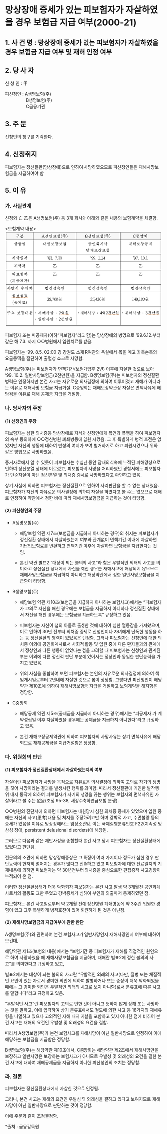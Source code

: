 # 망상장애 증세가 있는 피보험자가 자살하였을 경우 보험급 지급 여부(2000-21)


## 1. 사 건 명 : 망상장애 증세가 있는 피보험자가 자살하였을 경우 보험금 지급 여부 및 재해 인정 여부

## 2. 당 사 자

신 청 인 : 甲
              
피신청인 : A생명보험(주)<br>
&nbsp;&nbsp;&nbsp;&nbsp;&nbsp;&nbsp;&nbsp;&nbsp;&nbsp;&nbsp;&nbsp;&nbsp;&nbsp;&nbsp;&nbsp;&nbsp;&nbsp;B생명보험(주)<br>
&nbsp;&nbsp;&nbsp;&nbsp;&nbsp;&nbsp;&nbsp;&nbsp;&nbsp;&nbsp;&nbsp;&nbsp;&nbsp;&nbsp;&nbsp;&nbsp;&nbsp;C금융기관
              

## 3. 주    문

신청인의 청구를 기각한다.

##  4. 신청취지

피보험자는 정신질환(망상장애)으로 인하여 사망하였으므로 피신청인들은 재해사망보험금을 지급하여야 함



## 5. 이   유

### 가. 사실관계

신청외 亡 乙은 A생명보험(주) 등 3개 회사와 아래와 같은 내용의 보험계약을 체결함.



<보험계약 내용>
![alt image](https://raw.githubusercontent.com/aijinet/bodoc-claim-contents/master/contents/images/52_1.PNG)

<!--
구분
A생명보험(주)
B생명보험(주)
C중앙회
상품명

대형보장보험

공인회계사 단체보장보험
재해보장공제

계약일자
‘83. 7.30
‘99. 1.14
‘97. 10.1
계약자
乙
乙
乙
피보험자
(피공제자)
乙

乙

乙

사망시 수익자
법정상속인
법정상속인
법정상속인
월보험료
(공제료)
39,700원
35,430원
149,100원
주요 보장내용

ㆍ재해사망 : 2억원
ㆍ일반사망 : 2천만원
ㆍ재해사망 : 4억2천만원

ㆍ재해사망 : 3천만원-->


피보험자 또는 피공제자(이하“피보험자”라고 함)는 망상장애의 병명으로 ‘99.6.12.부터 같은 해 7.3. 까지 ○○병원에서 입원치료를 받음.

피보험자는 ‘99. 8.5. 02:00 경 강원도 소재 R여관의 욕실에서 목을 메고 좌측손목의 요골동맥을 절단하여 출혈성 쇼크로 사망함.

A생명보험(주)는 피보험자가 면책기간(보험가입후 2년) 이후에 자살한 것으로 보아 ‘99. 10.2. 일반사망보험금(2천만원)을 지급함. B생명보험(주)는 피보험자의 정신질환 병력은 인정하지만 본건 사고는 자유로운 의사결정에 의하여 이루어졌고 재해가 아니라는 이유로 재해사망 보험금 지급거절. C중앙회는 재해보장약관상 자살은 면책사유에 해당됨을 이유로 재해 공제금 지급을 거절함. 


### 나. 당사자의 주장

####  (1) 신청인의 주장

피보험자는 심한 의처증등 망상장애로 자식과 신청인에게 폭언과 폭행을 하여  피보험자의 숙부 동의하에 ○○정신병원 폐쇄병동에 입원 시켰음. 그 후     특별하게 병적 호전은 없었지만 자신의 행동에 대하여 반성의 여지가 보여 별거하기로 하고 퇴원시켰으나 위와 같은 방법으로 사망하였음.

증거자료에서 알 수 있듯이 피보험자는 수십년 동안 잠재의식속에 누적된 피해망상으로 인하여 정신분열 상태에 이르렀고,  피보험자의 사망을 처리하였던 경찰서에도 피보험자가 단순자살이 아닌 정신분열 및 의처증 증세로  사망하였다고 확인하고 있음.

상기 사실에 의하면 피보험자는 정신질환으로 인하여 사리판단을 할 수 없는 상태였음. 피보험자가 자신의 자유로운 의사결정에 의하여 자살을 하였다고 볼 수는 없으므로 재해로 인정하여 약관에서 정한 바에 따라 재해사망보험금을 지급하는 것이 타당함.

#### (2) 피신청인의 주장

  *  A생명보험(주)
    
     * 해당보험 약관 제7조(보험금을 지급하지 아니하는 경우)의 취지는  피보험자가 정신질환 상태에서 자살하였는지 여부와 관계없이 면책기간 이내에 자살하면 기납입보험료를 반환하고 면책기간 이후에  자살하면 보험금을 지급한다는 것임.  

      * 본건 약관  별표2 “대상이 되는 불의의 사고”라 함은 우발적인 외래의 사고를 의미하고 정신질환 상태에서 자신을 해친 경우는 재해사고에 해당되지 않으므로 재해사망보험금을 지급하지 아니하고 해당약관에서 정한 일반사망보험금을 지급함이 타당함.

  *  B생명보험(주)
     * 해당보험 약관 제10조(보험금을 지급하지 아니하는 보험사고)에서는 “피보험자가 고의로 자신을 해친 경우에는 보험금을 지급하지 아니하나 정신질환 상태에서 자신을 해친 경우에는 보험금을 지급하도록” 규정하고 있음.

     * 피보험자는 자신이 첩의 아들로 출생한 것에 대하여 심한 열등감을 가져왔으며, 이로 인하여 30년 전부터 의처증 증세로 신청인이나 자녀에게 난폭한 행동을 하는 등 정신질환의 병력이 있었음은 인정함. 그러나 피보험자는 신청인에 대한 의처증 이외에 공인회계사로서 사회적 활동 및 입원 중에 다른 환자들과의 관계에서 정상인과 다른 행동이 없었다는 점을 고려할 때 피보험자는 신청인과 관계된 부분 이외에 다른 정신적 판단 부분에 있어서는 정상인과 동일한 판단능력을 가지고 있었음. 

     * 위의 사실을 종합하여 보면 피보험자는 본인의 자유로운 의사결정에 의하여 책임개시일로부터 2년내에 자살한 것으로 봄이 상당함. 그렇다면 피신청인이 해당약관 제10조에 의하여 재해사망보험금 지급을 거절하고 보험계약을 해지함은 정당함.

  *  C중앙회
     * 해당공제 약관 제5조(공제금을 지급하지 아니하는 경우)에서는 “피공제자 가 계약성립일 이후 자살하였을 경우에는 공제금을 지급하지 아니한다”라고 규정하고 있음.

     * 본건 재해보장공제약관에 의하여 피보험자의 사망사유는 상기 면책사유에 해당되므로 재해공제금을 지급거절함은 정당함.

### 다. 위원회의 판단

 #### (1) 피보험자가 정신질환상태에서 자살하였는지의 여부
  
  자살이란 피보험자가 사망을 목적으로 자유로운 의사결정에 의하여 고의로 자기의 생명을 끊어 사망이라는 결과를 발생시킨 행위를 의미함. 따라서 정신질환에 기인한 발작행위 내지 동작에 의하여 피보험자가 자기의 생명을 끊는 행위는 보험자의 면책사유인 자살이라고 볼 수는 없음(조정 95-38, 새장수축하연금보험 분쟁).
       
  ○○병원의 진단서에 의하면 피보험자는 내원당시 심한 의처증 증세가 있었으며 입원 중에는 자신의 사고(思考)내용 및 처지를 주장하려고만   하며 강박적 사고, 수면불량 등의 증세가 있음을 이유로 망상장애라는 임상소견임. 이는 국제질병분류번호 F22(지속성 망상성 장애, persistent delusional disorders)에 해당됨. 

 그러므로 다음과 같은 제반사정을 종합할때 본건 사고 당시 피보험자는  정신질환상태에 있었다고 판단됨.

  전문의의 소견에 의하면 망상장애증상은 그 특징이 여러 가지이나 정도가 심한 경우 판단능력이 현저히 떨어지는 경우가 많다고 진술하고 있고 피보험자에 대한 진료일지의 기재내용에 의하면 피보험자는 약 30년전부터 의처증을 중심으로한 편집증적 사고경향이 누적되어 온 점.
   
  이러한 정신질환상태가 더욱 악화되자 피보험자는 본건 사고 발생 약 3개월전 공인회계사로서의 활동도 그만 두었고 강박증세가 심하여 부인의 외출마저 통제하였던  점. 

  피보험자는 본건 사고일로부터 약 2개월 전에 정신병원 폐쇄병동에 약 3주간 입원한 경험이 있고 그후 특별하게 병적호전이 있어 퇴원하게 된 것은 아닌점.
   
  #### (2) 재해사망보험금의 지급여부에 관한 판단

  A생명보험(주)와 관련하여 본건 보험사고가 일반사망인지 재해사망인지 여부에 대하여 보건대,

  해당약관 제1조(보험의 내용)에서는 “보험기간 중 피보험자가 재해를 직접적인 원인으로 하여 사망하였을 때 재해사망보험금을 지급하며, 재해란  별표2에 정한 불의의 사고”를 의미한다고 규정하고 있고,

  별표2에서는 대상이 되는 불의의 사고란 “우발적인 외래의 사고(다만,  질병 또는 체질적인 요인이 있는 자로서 경미한 외인에 의하여 발병하거나 또는 증상이 더욱 악화되었을 때에는 그 경미한 외인은 우발적인   외래의 사고로 보지 아니함)로서 분류표에 따른 사고를 말합니다”라고  규정하고 있음. 

  “우발적인 사고”란 피보험자의 고의로 인한 것이 아니고 뜻하지 않게 상해 또는 사망하는 것을 말하고, 이에 입각하여 상기 분류표에서도 철도에 의한 사고 등 18가지의 재해유형을 나열하고 있으나 고의적인 자해  내지 자살을 포함하고 있지 아니한 점에 비추어 본건 사고는 재해의 요건인 우발성 및 외래성의 요건을 결함.

  따라서 A생명보험(주)가 본건 보험사고를 재해사망이 아닌 일반사망으로 인정하여 이에 해당하는 보험금을 지급함은 정당함.

  B생명보험(주)는 해당약관 제10조에서, C중앙회는 해당약관 제2조에서 재해사망만을 보장하고 일반사망은 보장하는 보험사고가 아니므로 우발성 및 외래성의 요건을 결한 본건 사고에 대하여 재해공제금을 지급하지 아니한 피신청인의 조치는 정당함.


### 라. 결론

피보험자는 정신질환상태에서 자살한 것으로 인정됨.

그러나, 본건 사고는 재해의 요건인 우발성 및 외래성을 결하고 있다고 보여지므로 재해사망이 아닌 일반사망으로 판단하는 것이 정당함. 

이에 주문과 같이 조정결정함.

*출처 : 금융감독원